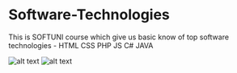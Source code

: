 # Software-Technologies
This is SOFTUNI course which give us basic know of top software technologies - HTML  CSS PHP JS C# JAVA 


![alt text](https://upload.wikimedia.org/wikipedia/commons/thumb/6/61/HTML5_logo_and_wordmark.svg/200px-HTML5_logo_and_wordmark.svg.png)
![alt text](https://pluralsight.imgix.net/paths/path-icons/csharp-e7b8fcd4ce.png)


